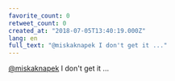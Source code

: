 ```yaml
---
favorite_count: 0
retweet_count: 0
created_at: "2018-07-05T13:40:19.000Z"
lang: en
full_text: "@miskaknapek I don't get it ..."
---
```


[@miskaknapek](https://twitter.com/miskaknapek) I don't get it ...
